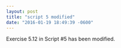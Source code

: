 ```yaml
---
layout: post
title: "script 5 modified"
date: "2016-01-19 18:49:39 -0600"
---
```


Exercise 5.12 in Script #5 has been modified.
